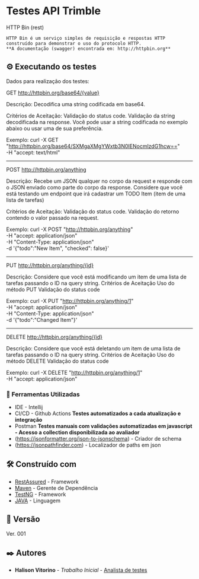 # Testes API Trimble

HTTP Bin (rest)

    HTTP Bin é um serviço simples de requisição e respostas HTTP construído para demonstrar o uso do protocolo HTTP.
    **A documentação (swagger) encontrada em: http://httpbin.org**


## ⚙️ Executando os testes

Dados para realização dos testes: 

GET http://httpbin.org/base64/{value}

Descrição:
    Decodifica uma string codificada em base64.

Critérios de Aceitação:
    Validação do status code.
    Validação da string decodificada na response.
    Você pode usar a string codificada no exemplo abaixo ou usar uma de sua preferência.

Exemplo:
curl -X GET "http://httpbin.org/base64/SXMgaXMgYWxtb3N0IENocmlzdG1hcw==" \
-H "accept: text/html"

--------------------------------------------------------------------------------------------------------------

POST http://httpbin.org/anything

Descrição:
    Recebe um JSON qualquer no corpo da request e responde com o JSON enviado como parte do corpo da response.
    Considere que você está testando um endpoint que irá cadastrar um TODO Item (item de uma lista de tarefas)

Critérios de Aceitação:
    Validação do status code.
    Validação do retorno contendo o valor passado na request.

Exemplo:
curl -X POST "http://httpbin.org/anything" \
-H "accept: application/json" \
-H "Content-Type: application/json" \
-d '{"todo":"New Item", "checked": false}'

--------------------------------------------------------------------------------------------------------------

PUT http://httpbin.org/anything/{id}

Descrição:
    Considere que você está modificando um item de uma lista de tarefas passando o ID na query string.
    Critérios de Aceitação
    Uso do método PUT
    Validação do status code

Exemplo:
curl -X PUT "http://httpbin.org/anything/1" \
-H "accept: application/json" \
-H "Content-Type: application/json" \
-d '{"todo":"Changed Item"}'

--------------------------------------------------------------------------------------------------------------

DELETE http://httpbin.org/anything/{id}

Descrição:
    Considere que você está deletando um item de uma lista de tarefas passando o ID na query string.
    Critérios de Aceitação
    Uso do método DELETE
    Validação do status code

Exemplo:
curl -X DELETE "http://httpbin.org/anything/1" \
-H "accept: application/json"


### 🔩 Ferramentas Utilizadas

* IDE - Intellij
* CI/CD - Github Actions
    **Testes automatizados a cada atualização e integração**
* Postman
    **Testes manuais com validações automatizadas em javascript - Acesso a collection disponibilizada ao avaliador**
* (https://jsonformatter.org/json-to-jsonschema) - Criador de schema
* (https://jsonpathfinder.com) - Localizador de paths em json


## 🛠️ Construído com

* [RestAssured](https://rest-assured.io) - Framework
* [Maven](https://maven.apache.org/) - Gerente de Dependência
* [TestNG](https://testng.org/doc/) - Framework
* [JAVA](https://www.java.com/pt-BR/) - Linguagem

## 📌 Versão

Ver. 001

## ✒️ Autores

* **Halison Vitorino** - *Trabalho Inicial* - [Analista de testes](https://github.com/halisonvitorino)

